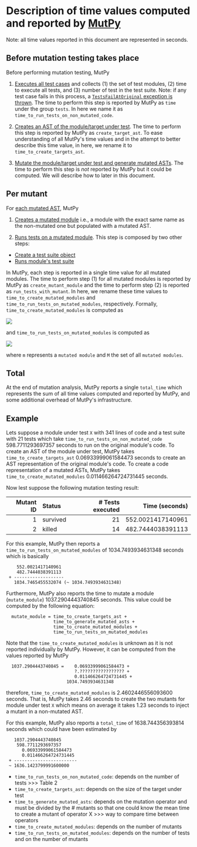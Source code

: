 # Description of time values computed and reported by [MutPy](https://github.com/mutpy/mutpy)

Note: all time values reported in this document are represented in seconds.

## Before mutation testing takes place

Before performing mutation testing, MutPy

1. [Executes all test cases](https://github.com/mutpy/mutpy/blob/5c8b3ca0d365083a4da8333f7fce8783114371fa/mutpy/controller.py#L77)
and collects (1) the set of test modules, (2) time to execute all tests, and (3)
number of test in the test suite.  Note: if any test case fails in this process,
a [`TestsFailAtOriginal` exception is thrown](https://github.com/mutpy/mutpy/blob/5c8b3ca0d365083a4da8333f7fce8783114371fa/mutpy/controller.py#L97).
The time to perform this step is reported by MutPy as `time` under the group
`tests`.  In here we name it as `time_to_run_tests_on_non_mutated_code`.

2. [Creates an AST of the module/target under test](https://github.com/mutpy/mutpy/blob/5c8b3ca0d365083a4da8333f7fce8783114371fa/mutpy/controller.py#L109).
The time to perform this step is reported by MutPy as `create_target_ast`.  To
ease understanding of all MutPy's time values and in the attempt to better
describe this time value, in here, we rename it to `time_to_create_targets_ast`.

3. [Mutate the module/target under test and generate mutated ASTs](https://github.com/mutpy/mutpy/blob/5c8b3ca0d365083a4da8333f7fce8783114371fa/mutpy/controller.py#L113).
The time to perform this step is *not* reported by MutPy but it could be
computed.  We will describe how to later in this document.

## Per mutant

For [each mutated AST](https://github.com/mutpy/mutpy/blob/5c8b3ca0d365083a4da8333f7fce8783114371fa/mutpy/controller.py#L113), MutPy

1. [Creates a mutated module](https://github.com/mutpy/mutpy/blob/5c8b3ca0d365083a4da8333f7fce8783114371fa/mutpy/controller.py#L120)
i.e., a module with the exact same name as the non-mutated one but populated
with a mutated AST.

2. [Runs tests on a mutated module](https://github.com/mutpy/mutpy/blob/5c8b3ca0d365083a4da8333f7fce8783114371fa/mutpy/controller.py#L122).
This step is composed by two other steps:
  - [Create a test suite object](https://github.com/mutpy/mutpy/blob/5c8b3ca0d365083a4da8333f7fce8783114371fa/mutpy/test_runners/base.py#L169)
  - [Runs module's test suite](https://github.com/mutpy/mutpy/blob/5c8b3ca0d365083a4da8333f7fce8783114371fa/mutpy/test_runners/base.py#L173)

In MutPy, each step is reported in a single time value for all mutated modules.
The time to perform step (1) for all mutated modules is reported by MutPy as
`create_mutant_module` and the time to perform step (2) is reported as
`run_tests_with_mutant`.  In here, we rename these time values to
`time_to_create_mutated_modules` and `time_to_run_tests_on_mutated_modules`,
respectively.  Formally, `time_to_create_mutated_modules` is computed as

![](https://latex.codecogs.com/svg.latex?\Large&space;\text{time-to-create-mutated-modules}=\sum_{m~\in~M}{\text{time-to-create-mutated-module-m}})

and `time_to_run_tests_on_mutated_modules` is computed as

![](https://latex.codecogs.com/svg.latex?\Large&space;\text{time-to-run-tests-on-mutated-modules}=\sum_{m~\in~M}{\text{time-to-run-tests-on-mutated-module-m}})

where `m` represents a `mutated module` and `M` the set of all `mutated modules`.

## Total

At the end of mutation analysis, MutPy reports a single `total_time` which
represents the sum of all time values computed and reported by MutPy, and some
additional overhead of MutPy's infrastructure.

## Example

Lets suppose a module under test `X` with 341 lines of code and a test suite
with 21 tests which take `time_to_run_tests_on_non_mutated_code`
598.7711293697357 seconds to run on the original module's code.  To create an
AST of the module under test, MutPy takes `time_to_create_targets_ast`
0.06933999061584473 seconds to create an AST representation of the original
module's code.  To create a code representation of a mutated ASTs, MutPy takes
`time_to_create_mutated_modules` 0.011466264724731445 seconds.

Now lest suppose the following mutation testing result:

| Mutant ID | Status   | # Tests executed | Time (seconds)    |
|----------:|:---------|-----------------:|------------------:|
| 1         | survived | 21               | 552.0021417140961 |
| 2         | killed   | 14               | 482.7444038391113 |

For this example, MutPy then reports a `time_to_run_tests_on_mutated_modules` of
1034.7493934631348 seconds which is basically

```
    552.0021417140961
    482.7444038391113
 + -------------------
   1034.7465455532074 (~ 1034.7493934631348)
```

Furthermore, MutPy also reports the time to mutate a module (`mutate_module`)
1037.2904443740845 seconds.  This value could be computed by the following
equation:

```
  mutate_module = time_to_create_targets_ast +
                  time_to_generate_mutated_asts +
                  time_to_create_mutated_modules +
                  time_to_run_tests_on_mutated_modules
```

Note that the `time_to_create_mutated_modules` is unknown as it is not reported
individually by MutPy.  However, it can be computed from the values reported by
MutPy

```
  1037.2904443740845 =    0.06933999061584473 +
                          ?.????????????????? +
                          0.011466264724731445 +
                       1034.7493934631348
```

therefore, `time_to_create_mutated_modules` is 2.4602446556093600 seconds.  That
is, MutPy takes 2.46 seconds to create the two mutants for module under test `X`
which means on average it takes 1.23 seconds to inject a mutant in a non-mutated
AST.

For this example, MutPy also reports a `total_time` of 1638.744356393814 seconds
which could have been estimated by

```
   1037.2904443740845
    598.7711293697357
      0.06933999061584473
      0.011466264724731445
 + ------------------------
 ~ 1636.1423799991600000
```

- `time_to_run_tests_on_non_mutated_code`: depends on the number of tests >>> Table 2
- `time_to_create_targets_ast`: depends on the size of the target under test
- `time_to_generate_mutated_asts`: depends on the mutation operator and must be divided by the \# mutants so that one could know the mean time to create a mutant of operator X  >>> way to compare time between operators
- `time_to_create_mutated_modules`: depends on the number of mutants
- `time_to_run_tests_on_mutated_modules`: depends on the number of tests and on the number of mutants
